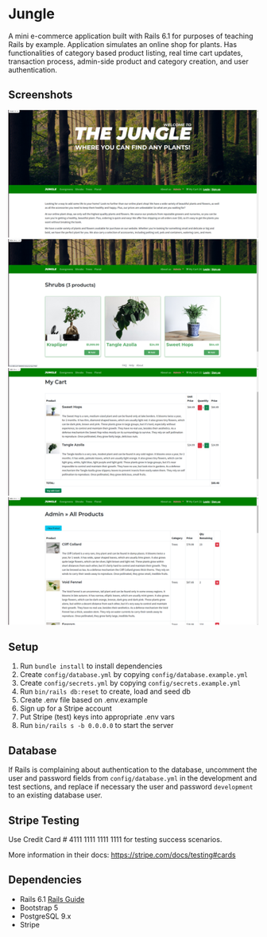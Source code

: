 # Jungle

A mini e-commerce application built with Rails 6.1 for purposes of teaching Rails by example. Application simulates an online shop for plants. Has functionalities of category based product listing, real time cart updates, transaction process, admin-side product and category creation, and user authentication. 

## Screenshots 
!["Homepage of app"](https://github.com/Hanson85711/jungle-rails/blob/master/app/assets/images/Home%20page.png)
!["Example of product category"](https://github.com/Hanson85711/jungle-rails/blob/master/app/assets/images/Shrubs%20Product%20Catalogue.png)
!["User Cart Example"](https://github.com/Hanson85711/jungle-rails/blob/master/app/assets/images/Cart%20Example.png)
!["Admin Page Example"](https://github.com/Hanson85711/jungle-rails/blob/master/app/assets/images/Admin%20Page.png)

## Setup

1. Run `bundle install` to install dependencies
2. Create `config/database.yml` by copying `config/database.example.yml`
3. Create `config/secrets.yml` by copying `config/secrets.example.yml`
4. Run `bin/rails db:reset` to create, load and seed db
5. Create .env file based on .env.example
6. Sign up for a Stripe account
7. Put Stripe (test) keys into appropriate .env vars
8. Run `bin/rails s -b 0.0.0.0` to start the server

## Database

If Rails is complaining about authentication to the database, uncomment the user and password fields from `config/database.yml` in the development and test sections, and replace if necessary the user and password `development` to an existing database user.

## Stripe Testing

Use Credit Card # 4111 1111 1111 1111 for testing success scenarios.

More information in their docs: <https://stripe.com/docs/testing#cards>

## Dependencies

- Rails 6.1 [Rails Guide](http://guides.rubyonrails.org/v6.1/)
- Bootstrap 5
- PostgreSQL 9.x
- Stripe
